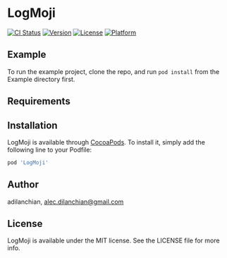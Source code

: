 # LogMoji

[![CI Status](https://img.shields.io/travis/adilanchian/LogMoji.svg?style=flat)](https://travis-ci.org/adilanchian/LogMoji)
[![Version](https://img.shields.io/cocoapods/v/LogMoji.svg?style=flat)](https://cocoapods.org/pods/LogMoji)
[![License](https://img.shields.io/cocoapods/l/LogMoji.svg?style=flat)](https://cocoapods.org/pods/LogMoji)
[![Platform](https://img.shields.io/cocoapods/p/LogMoji.svg?style=flat)](https://cocoapods.org/pods/LogMoji)

## Example

To run the example project, clone the repo, and run `pod install` from the Example directory first.

## Requirements

## Installation

LogMoji is available through [CocoaPods](https://cocoapods.org). To install
it, simply add the following line to your Podfile:

```ruby
pod 'LogMoji'
```

## Author

adilanchian, alec.dilanchian@gmail.com

## License

LogMoji is available under the MIT license. See the LICENSE file for more info.
